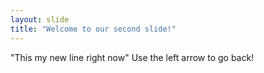 ```yaml
---
layout: slide
title: "Welcome to our second slide!"
---
```

"This my new line right now"
Use the left arrow to go back!